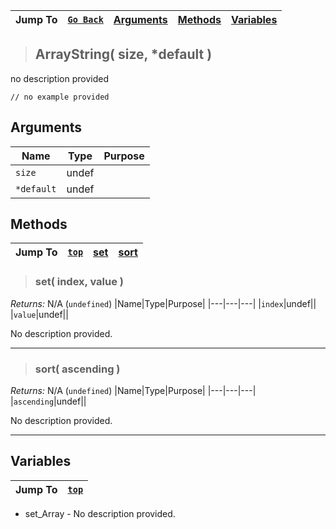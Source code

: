 |Jump To|[`Go Back`]()|[Arguments](#arguments)|[Methods](#methods)|[Variables](#variables)|
|---|---|---|---|---|
>## ArrayString( size, *default )
no description provided
```GML
// no example provided
```
## Arguments
|Name|Type|Purpose|
|---|---|---|
|`size`|undef||
|`*default`|undef||
## Methods
|Jump To|[`top`](#)|[set](#set-index-value-)|[sort](#sort-ascending-)|
|---|---|---|---|
> ### set( index, value )
*Returns:* N/A (`undefined`)
|Name|Type|Purpose|
|---|---|---|
|`index`|undef||
|`value`|undef||

No description provided.
***
> ### sort( ascending )
*Returns:* N/A (`undefined`)
|Name|Type|Purpose|
|---|---|---|
|`ascending`|undef||

No description provided.
***
## Variables
|Jump To|[`top`](#)|
|---|---|

* set_Array - No description provided.

